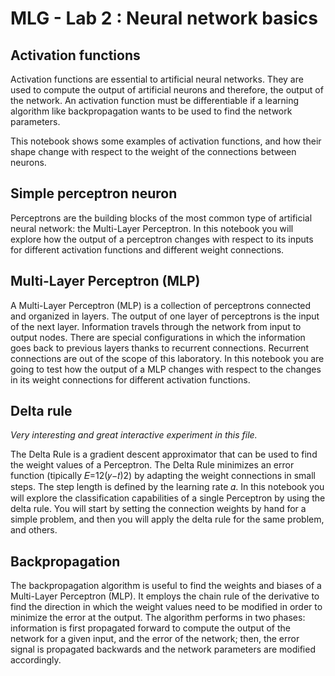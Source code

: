 # MLG - Lab 2 : Neural network basics

## Activation functions

Activation functions are essential to artificial neural networks. They are used to compute the output of artificial neurons and therefore, the output of the network. An activation function must be differentiable if a learning algorithm like backpropagation wants to be used to find the network parameters.

This notebook shows some examples of activation functions, and how their shape change with respect to the weight of the connections between neurons.

## Simple perceptron neuron

Perceptrons are the building blocks of the most common type of artificial neural network: the Multi-Layer Perceptron. In this notebook you will explore how the output of a perceptron changes with respect to its inputs for different activation functions and different weight connections.

## Multi-Layer Perceptron (MLP)

A Multi-Layer Perceptron (MLP) is a collection of perceptrons connected and organized in layers. The output of one layer of perceptrons is the input of the next layer. Information travels through the network from input to output nodes. There are special configurations in which the information goes back to previous layers thanks to recurrent connections. Recurrent connections are out of the scope of this laboratory. In this notebook you are going to test how the output of a MLP changes with respect to the changes in its weight connections for different activation functions.

## Delta rule

_Very interesting and great interactive experiment in this file._

The Delta Rule is a gradient descent approximator that can be used to find the weight values of a Perceptron. The Delta Rule minimizes an error function (tipically 𝐸=12(𝑦−𝑡)2) by adapting the weight connections in small steps. The step length is defined by the learning rate 𝛼. In this notebook you will explore the classification capabilities of a single Perceptron by using the delta rule. You will start by setting the connection weights by hand for a simple problem, and then you will apply the delta rule for the same problem, and others.

## Backpropagation

The backpropagation algorithm is useful to find the weights and biases of a Multi-Layer Perceptron (MLP). It employs the chain rule of the derivative to find the direction in which the weight values need to be modified in order to minimize the error at the output. The algorithm performs in two phases: information is first propagated forward to compute the output of the network for a given input, and the error of the network; then, the error signal is propagated backwards and the network parameters are modified accordingly.

